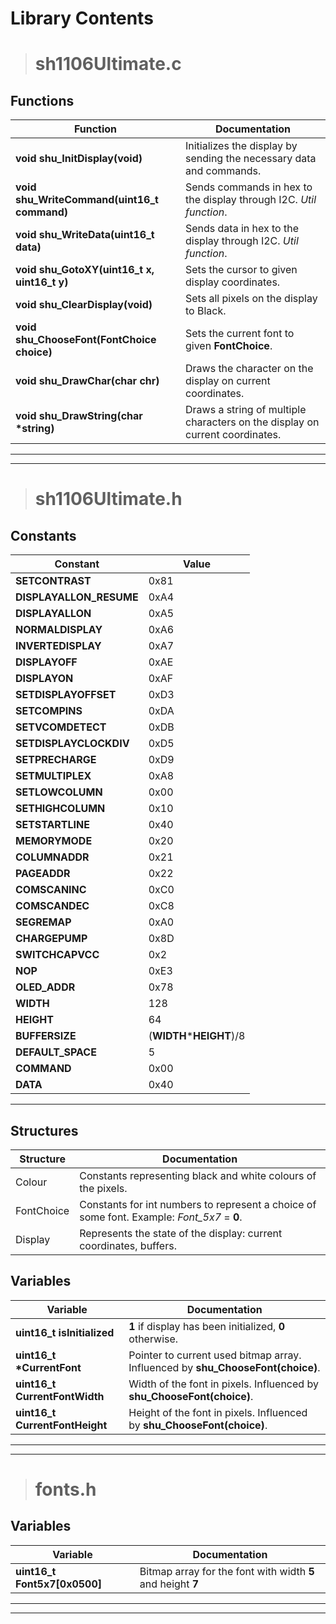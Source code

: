 # Library Contents



># sh1106Ultimate.c

## Functions

Function | Documentation
-------- | ---------
__void shu_InitDisplay(void)__ | Initializes the display by sending the necessary data and commands.
__void shu_WriteCommand(uint16_t command)__ | Sends commands in hex to the display through I2C. _Util function_.
__void shu_WriteData(uint16_t data)__ | Sends data in hex to the display through I2C. _Util function_.
__void shu_GotoXY(uint16_t x, uint16_t y)__ | Sets the cursor to given display coordinates.
__void shu_ClearDisplay(void)__ | Sets all pixels on the display to Black.
__void shu_ChooseFont(FontChoice choice)__ | Sets the current font to given __FontChoice__.
__void shu_DrawChar(char chr)__ | Draws the character on the display on current coordinates.
__void shu_DrawString(char *string)__ | Draws a string of multiple characters on the display on current coordinates.



---
---



># sh1106Ultimate.h

## Constants

Constant | Value
-------- | ---------
__SETCONTRAST__ | 0x81
__DISPLAYALLON_RESUME__ | 0xA4
__DISPLAYALLON__ | 0xA5
__NORMALDISPLAY__ | 0xA6
__INVERTEDISPLAY__ | 0xA7
__DISPLAYOFF__ | 0xAE
__DISPLAYON__ | 0xAF
__SETDISPLAYOFFSET__ | 0xD3
__SETCOMPINS__ | 0xDA
__SETVCOMDETECT__ | 0xDB
__SETDISPLAYCLOCKDIV__ | 0xD5
__SETPRECHARGE__ | 0xD9
__SETMULTIPLEX__ | 0xA8
__SETLOWCOLUMN__ | 0x00
__SETHIGHCOLUMN__ | 0x10
__SETSTARTLINE__ | 0x40
__MEMORYMODE__ | 0x20
__COLUMNADDR__ | 0x21
__PAGEADDR__ | 0x22
__COMSCANINC__ | 0xC0
__COMSCANDEC__ | 0xC8
__SEGREMAP__ | 0xA0
__CHARGEPUMP__ | 0x8D
__SWITCHCAPVCC__ | 0x2
__NOP__ | 0xE3
__OLED_ADDR__ | 0x78
__WIDTH__ | 128
__HEIGHT__ | 64
__BUFFERSIZE__ | (__WIDTH__*__HEIGHT__)/8
__DEFAULT_SPACE__ | 5
__COMMAND__ | 0x00
__DATA__ | 0x40

---

## Structures

Structure | Documentation
--------- | ----------
Colour | Constants representing black and white colours of the pixels.
FontChoice | Constants for int numbers to represent a choice of some font. Example: _Font\_5x7_ = __0__.
Display | Represents the state of the display: current coordinates, buffers.



## Variables

Variable | Documentation
--------- | ---------
__uint16_t isInitialized__ | __1__ if display has been initialized, __0__ otherwise.
__uint16_t *CurrentFont__ | Pointer to current used bitmap array. Influenced by __shu_ChooseFont(choice)__.
__uint16_t CurrentFontWidth__ | Width of the font in pixels. Influenced by __shu_ChooseFont(choice)__.
__uint16_t CurrentFontHeight__ | Height of the font in pixels. Influenced by __shu_ChooseFont(choice)__.



---
---



># fonts.h

## Variables

Variable | Documentation
--------- | ---------
__uint16_t Font5x7[0x0500]__ | Bitmap array for the font with width __5__ and height __7__

---
---